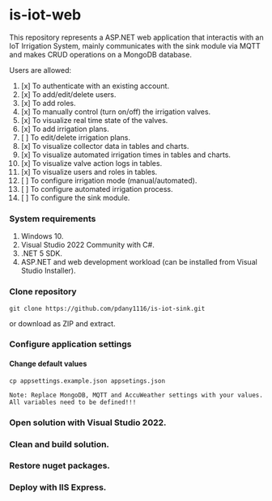 # is-iot-web

This repository represents a ASP.NET web application that interactis with an IoT Irrigation System, mainly communicates with the sink module via MQTT and makes CRUD operations on a MongoDB database.

Users are allowed:
1. [x] To authenticate with an existing account.
2. [x] To add/edit/delete users.
3. [x] To add roles.
4. [x] To manually control (turn on/off) the irrigation valves.
5. [x] To visualize real time state of the valves.
6. [x] To add irrigation plans.
7. [ ] To edit/delete irrigation plans.
8. [x] To visualize collector data in tables and charts.
9. [x] To visualize automated irrigation times in tables and charts.
10. [x] To visualize valve action logs in tables.
11. [x] To visualize users and roles in tables.
12. [ ] To configure irrigation mode (manual/automated).
13. [ ] To configure automated irrigation process.
14. [ ] To configure the sink module.

### System requirements
1. Windows 10.
2. Visual Studio 2022 Community with C#.
2. .NET 5 SDK.
3. ASP.NET and web development workload (can be installed from Visual Studio Installer).

### Clone repository
```
git clone https://github.com/pdany1116/is-iot-sink.git
```
or download as ZIP and extract.

### Configure application settings
#### Change default values
```
cp appsettings.example.json appsetings.json
```
`Note: Replace MongoDB, MQTT and AccuWeather settings with your values. All variables need to be defined!!!`

### Open solution with Visual Studio 2022.
### Clean and build solution.
### Restore nuget packages.
### Deploy with IIS Express.
